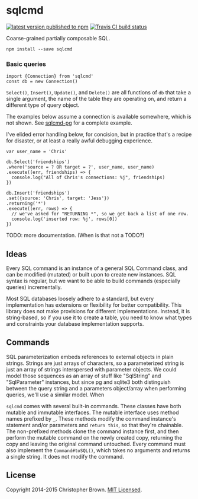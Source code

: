 # sqlcmd

[![latest version published to npm](https://badge.fury.io/js/sqlcmd.svg)](https://www.npmjs.com/package/sqlcmd)
[![Travis CI build status](https://travis-ci.org/chbrown/sqlcmd.svg?branch=master)](https://travis-ci.org/chbrown/sqlcmd)

Coarse-grained partially composable SQL.

    npm install --save sqlcmd


### Basic queries

    import {Connection} from 'sqlcmd'
    const db = new Connection()

`Select()`, `Insert()`, `Update()`, and `Delete()` are all functions of `db` that take a single argument, the name of the table they are operating on, and return a different type of query object.

The examples below assume a connection is available somewhere, which is not shown. See [sqlcmd-pg](https://github.com/chbrown/sqlcmd-pg) for a complete example.

I've elided error handling below, for concision, but in practice that's a recipe for disaster, or at least a really awful debugging experience.

    var user_name = 'Chris'

    db.Select('friendships')
    .where('source = ? OR target = ?', user_name, user_name)
    .execute((err, friendships) => {
      console.log("All of Chris's connections: %j", friendships)
    })

    db.Insert('friendships')
    .set({source: 'Chris', target: 'Jess'})
    .returning('*')
    .execute((err, rows) => {
      // we've asked for "RETURNING *", so we get back a list of one row.
      console.log('inserted row: %j', rows[0])
    })

TODO: more documentation. (When is that not a TODO?)


## Ideas

Every SQL command is an instance of a general SQL Command class, and can be modified (mutated) or built upon to create new instances. SQL syntax is regular, but we want to be able to build commands (especially queries) incrementally.

Most SQL databases loosely adhere to a standard, but every implementation has extensions or flexibility for better compatibility. This library does not make provisions for different implementations. Instead, it is string-based, so if you use it to create a table, you need to know what types and constraints your database implementation supports.


## Commands

SQL parameterization embeds references to external objects in plain strings.
Strings are just arrays of characters, so a parameterized string is just an array of strings interspersed with parameter objects.
We could model those sequences as an array of stuff like "SqlString" and "SqlParameter" instances, but since pg and sqlite3 both distinguish between the query string and a parameters object/array when performing queries, we'll use a similar model. When

`sqlcmd` comes with several built-in commands. These classes have both mutable and immutable interfaces. The mutable interface uses method names prefixed by `_`. These methods modify the command instance's statement and/or parameters and `return this`, so that they're chainable. The non-prefixed methods clone the command instance first, and then perform the mutable command on the newly created copy, returning the copy and leaving the original command untouched. Every command must also implement the `Command#toSQL()`, which takes no arguments and returns a single string. It does not modify the command.


## License

Copyright 2014-2015 Christopher Brown.
[MIT Licensed](https://chbrown.github.io/licenses/MIT/#2014-2015).
